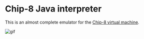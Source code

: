 # Chip-8 Java interpreter

This is an almost complete emulator for the [Chip-8 virtual machine](https://en.wikipedia.org/wiki/CHIP-8).

![gif](https://i.imgur.com/20YGvZ8.gif)
